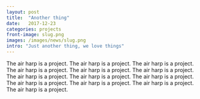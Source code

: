 ```yaml
---
layout: post
title:  "Another thing"
date:   2017-12-23
categories: projects
front-image: slug.png
images: /images/news/slug.png
intro: "Just another thing, we love things"
---
```


The air harp is a project. The air harp is a project. The air harp is a project. The air harp is a project. The air harp is a project. The air harp is a project. The air harp is a project. The air harp is a project. The air harp is a project. The air harp is a project. The air harp is a project. The air harp is a project. The air harp is a project. 
